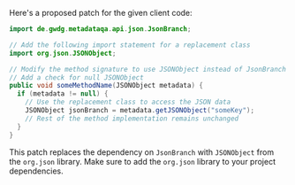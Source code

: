 Here's a proposed patch for the given client code:

```java
import de.gwdg.metadataqa.api.json.JsonBranch;

// Add the following import statement for a replacement class
import org.json.JSONObject;

// Modify the method signature to use JSONObject instead of JsonBranch
// Add a check for null JSONObject
public void someMethodName(JSONObject metadata) {
  if (metadata != null) {
    // Use the replacement class to access the JSON data
    JSONObject jsonBranch = metadata.getJSONObject("someKey");
    // Rest of the method implementation remains unchanged
  }
}
```

This patch replaces the dependency on `JsonBranch` with `JSONObject` from the `org.json` library. Make sure to add the `org.json` library to your project dependencies.